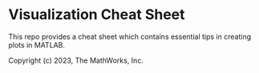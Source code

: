 # Visualization Cheat Sheet


​​This repo provides a cheat sheet which contains essential tips in creating plots in MATLAB.​ 


Copyright (c) 2023, The MathWorks, Inc.
